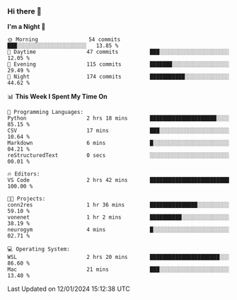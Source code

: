 ### Hi there 👋

<!--
**ALiersEL/ALiersEL** is a ✨ _special_ ✨ repository because its `README.md` (this file) appears on your GitHub profile.

Here are some ideas to get you started:

- 🔭 I’m currently working on ...
- 🌱 I’m currently learning ...
- 👯 I’m looking to collaborate on ...
- 🤔 I’m looking for help with ...
- 💬 Ask me about ...
- 📫 How to reach me: ...
- 😄 Pronouns: ...
- ⚡ Fun fact: ...
-->

<!--START_SECTION:waka-->
**I'm a Night 🦉** 

```text
🌞 Morning                54 commits          ███░░░░░░░░░░░░░░░░░░░░░░   13.85 % 
🌆 Daytime                47 commits          ███░░░░░░░░░░░░░░░░░░░░░░   12.05 % 
🌃 Evening                115 commits         ███████░░░░░░░░░░░░░░░░░░   29.49 % 
🌙 Night                  174 commits         ███████████░░░░░░░░░░░░░░   44.62 % 
```


📊 **This Week I Spent My Time On** 

```text
💬 Programming Languages: 
Python                   2 hrs 18 mins       █████████████████████░░░░   85.15 % 
CSV                      17 mins             ███░░░░░░░░░░░░░░░░░░░░░░   10.64 % 
Markdown                 6 mins              █░░░░░░░░░░░░░░░░░░░░░░░░   04.21 % 
reStructuredText         0 secs              ░░░░░░░░░░░░░░░░░░░░░░░░░   00.01 % 

🔥 Editors: 
VS Code                  2 hrs 42 mins       █████████████████████████   100.00 % 

🐱‍💻 Projects: 
conn2res                 1 hr 36 mins        ███████████████░░░░░░░░░░   59.10 % 
vonenet                  1 hr 2 mins         ██████████░░░░░░░░░░░░░░░   38.19 % 
neurogym                 4 mins              █░░░░░░░░░░░░░░░░░░░░░░░░   02.71 % 

💻 Operating System: 
WSL                      2 hrs 20 mins       ██████████████████████░░░   86.60 % 
Mac                      21 mins             ███░░░░░░░░░░░░░░░░░░░░░░   13.40 % 
```


 Last Updated on 12/01/2024 15:12:38 UTC
<!--END_SECTION:waka-->
